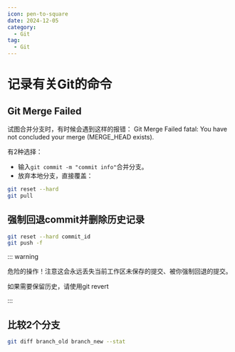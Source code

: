 ```yaml
---
icon: pen-to-square
date: 2024-12-05
category:
  - Git
tag:
  - Git
---
```


# 记录有关Git的命令

## Git Merge Failed

试图合并分支时，有时候会遇到这样的报错：
Git Merge Failed
fatal: You have not concluded your merge (MERGE_HEAD exists).

有2种选择：
- 输入`git commit -m "commit info"`合并分支。
- 放弃本地分支，直接覆盖：

```bash
git reset --hard
git pull
```

## 强制回退commit并删除历史记录

```bash
git reset --hard commit_id
git push -f
```

::: warning

危险的操作！注意这会永远丢失当前工作区未保存的提交、被你强制回退的提交。

如果需要保留历史，请使用git revert

:::

## 比较2个分支

```bash
git diff branch_old branch_new --stat
```
